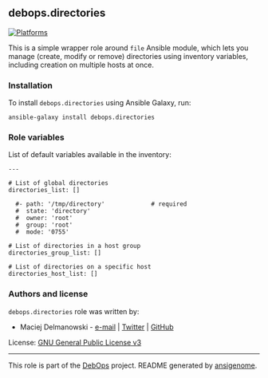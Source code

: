 ## debops.directories
[![Platforms](http://img.shields.io/badge/platforms-debian%20|%20ubuntu-lightgrey.svg)](#)


This is a simple wrapper role around `file` Ansible module, which lets you
manage (create, modify or remove) directories using inventory variables,
including creation on multiple hosts at once.



### Installation

To install `debops.directories` using Ansible Galaxy, run:

    ansible-galaxy install debops.directories


### Role variables

List of default variables available in the inventory:

    ---
    
    # List of global directories
    directories_list: []
    
      #- path: '/tmp/directory'             # required
      #  state: 'directory'
      #  owner: 'root'
      #  group: 'root'
      #  mode: '0755'
    
    # List of directories in a host group
    directories_group_list: []
    
    # List of directories on a specific host
    directories_host_list: []





### Authors and license

`debops.directories` role was written by:

- Maciej Delmanowski - [e-mail](mailto:drybjed@gmail.com) | [Twitter](https://twitter.com/drybjed) | [GitHub](https://github.com/drybjed)


License: [GNU General Public License v3](https://tldrlegal.com/license/gnu-general-public-license-v3-(gpl-3))


***

This role is part of the [DebOps](http://debops.org/) project. README generated by [ansigenome](https://github.com/nickjj/ansigenome/).


